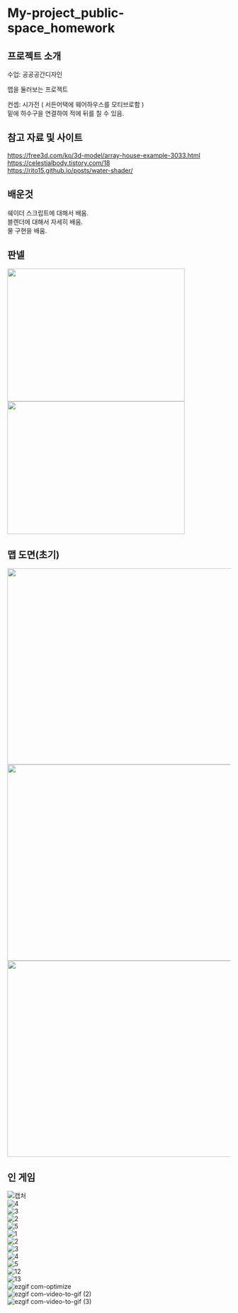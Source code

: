 # My-project_public-space_homework
## 프로젝트 소개
수업: 공공공간디자인  
  
맵을 둘러보는 프로젝트  
  
컨셉: 시가전 ( 서든어택에 웨어하우스를 모티브로함 )  
밑에 하수구을 연결하여 적에 뒤를 칠 수 있음.
## 참고 자료 및 사이트
https://free3d.com/ko/3d-model/array-house-example-3033.html  
https://celestialbody.tistory.com/18  
https://rito15.github.io/posts/water-shader/  
## 배운것
쉐이더 스크립트에 대해서 배움.  
블렌더에 대해서 자세히 배움.  
물 구현을 배움.  
## 판넬
<img src="https://user-images.githubusercontent.com/87477736/208500509-a8a4efc8-2193-45bf-8bc8-9220fb73072e.jpg" width="400" height="300"/>  
<img src="https://user-images.githubusercontent.com/87477736/208500521-b2d51be1-cf03-4175-b609-5d5181310ca8.jpg" width="400" height="300"/>

## 맵 도면(초기)
<img src="https://user-images.githubusercontent.com/87477736/208268765-2990f416-f067-4cee-8811-eb7607e1a4e0.jpg" width="591" height="443"/>
<img src="https://user-images.githubusercontent.com/87477736/208268767-681ed05c-99cd-45c3-a42e-a973021501cb.jpg" width="591" height="443"/>
<img src="https://user-images.githubusercontent.com/87477736/208268768-9aa42aa8-fce3-449a-8a9b-0f9da7abe588.jpg" width="591" height="443"/>

## 인 게임
![캡처](https://user-images.githubusercontent.com/87477736/208268510-db500628-6abc-4965-a849-d7552fdfa0cc.PNG)  
![4](https://user-images.githubusercontent.com/87477736/208268512-4e5410d8-b912-40e3-ba2b-fc9bba65b949.PNG)  
![3](https://user-images.githubusercontent.com/87477736/208268513-e14c2b8c-df39-4c90-9eb1-fcb2a125f183.PNG)  
![2](https://user-images.githubusercontent.com/87477736/208268514-b8afd401-0b48-434d-96ef-903ddb5452d1.PNG)  
![5](https://user-images.githubusercontent.com/87477736/208288442-bbc98010-b82f-4354-bb4c-e1e46ce503ef.PNG)  
![1](https://user-images.githubusercontent.com/87477736/208474082-95156713-1cb9-4e82-add9-503a9743260e.PNG)  
![2](https://user-images.githubusercontent.com/87477736/208474091-ce435cfe-2f92-4c05-aa92-bdee7c8baa61.PNG)  
![3](https://user-images.githubusercontent.com/87477736/208474094-44887fec-8fda-4195-a70e-d1c041475eb2.PNG)  
![4](https://user-images.githubusercontent.com/87477736/208474099-110fedd0-5166-4ebc-86c0-f5b50fd23229.PNG)  
![5](https://user-images.githubusercontent.com/87477736/208474104-7871a705-8f04-446a-bbed-d25a75c1d34d.PNG)  
![12](https://user-images.githubusercontent.com/87477736/208695540-5996f1f4-37dc-4619-ad45-4af1996502ac.PNG)  
![13](https://user-images.githubusercontent.com/87477736/208695548-04db42d8-017d-4377-9e72-8af42014faca.PNG)  
![ezgif com-optimize](https://github.com/Junhachoi-DEV/My-project_public-space_homework/assets/87477736/b1655223-3e29-4993-8289-37550dad7cc5)  
![ezgif com-video-to-gif (2)](https://github.com/Junhachoi-DEV/My-project_public-space_homework/assets/87477736/77942e8f-c27b-4e5f-bfb4-5acc4e984387)  
![ezgif com-video-to-gif (3)](https://github.com/Junhachoi-DEV/My-project_public-space_homework/assets/87477736/3e704508-689e-4412-b89b-36f4aa557463)  
